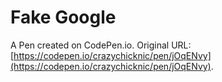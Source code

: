 # Fake Google

A Pen created on CodePen.io. Original URL: [https://codepen.io/crazychicknic/pen/jOqENvy](https://codepen.io/crazychicknic/pen/jOqENvy).


